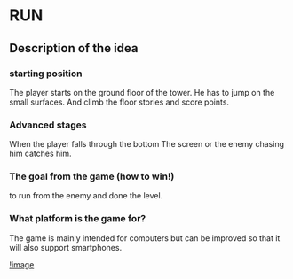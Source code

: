 # RUN

## Description of the idea

### starting position
The player starts on the ground floor of the tower. He has to jump on the small surfaces.
And climb the floor stories and score points.

### Advanced stages 
When the player falls through the bottom
The screen or the enemy chasing him catches him.

### The goal from the game (how to win!)
to run from the enemy and done the level.

### What platform is the game for?
The game is mainly intended for computers but can be improved so that it will also support smartphones.

[!image](https://user-images.githubusercontent.com/74486538/138956012-e121e14e-3cc3-4213-89e8-a5e1bf252cda.gif)
